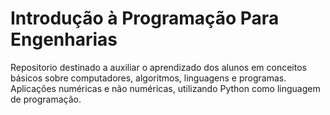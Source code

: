 # Introdução à Programação Para Engenharias
Repositorio destinado a auxiliar o aprendizado dos alunos em conceitos básicos sobre computadores, algoritmos, linguagens e programas. Aplicações numéricas e não numéricas, utilizando Python como linguagem de programação.
